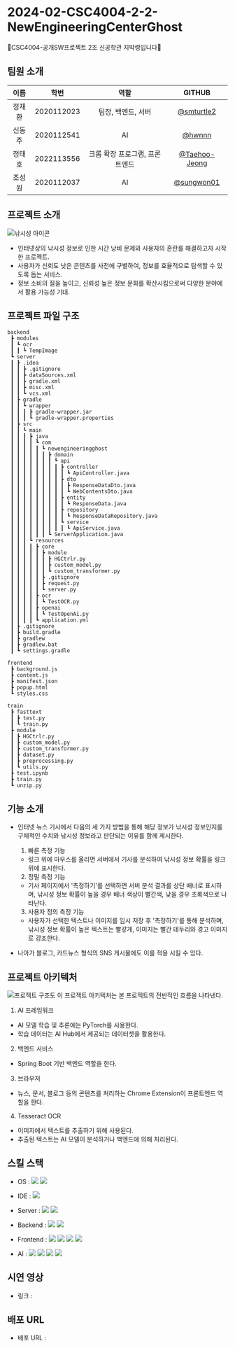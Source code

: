 # 2024-02-CSC4004-2-2-NewEngineeringCenterGhost
👻CSC4004-공개SW프로젝트 2조 신공학관 지박령입니다👻

## 팀원 소개
| 이름 | 학번 | 역할 | GITHUB |
| :---: | :---: | :---: | :---: |
| 정재환 | 2020112023 | 팀장, 백엔드, 서버 | [@smturtle2](https://github.com/smturtle2) |
| 신동주 | 2020112541 | AI | [@hwnnn](https://github.com/hwnnn) |
| 정태호 | 2022113556 | 크롬 확장 프로그램, 프론트엔드 | [@Taehoo-Jeong](https://github.com/Taehoo-Jeong) |
| 조성원 | 2020112037 | AI | [@sungwon01](https://github.com/sungwon01) |

## 프로젝트 소개
![낚시성 아이콘](https://aihub.or.kr/web-nas/aihub21/files/public/DATA_SET202304280425446420)

- 인터넷상의 낚시성 정보로 인한 시간 낭비 문제와 사용자의 혼란를 해결하고자 시작한 프로젝트.
- 사용자가 신뢰도 낮은 콘텐츠를 사전에 구별하여, 정보를 효율적으로 탐색할 수 있도록 돕는 서비스. 
- 정보 소비의 질을 높이고, 신뢰성 높은 정보 문화를 확산시킴으로써 다양한 분야에서 활용 가능성 기대.



## 프로젝트 파일 구조
```
backend
 ┣ modules
 ┃ ┗ ocr
 ┃ ┃ ┗ TempImage
 ┗ server
 ┃ ┣ .idea
 ┃ ┃ ┣ .gitignore
 ┃ ┃ ┣ dataSources.xml
 ┃ ┃ ┣ gradle.xml
 ┃ ┃ ┣ misc.xml
 ┃ ┃ ┗ vcs.xml
 ┃ ┣ gradle
 ┃ ┃ ┗ wrapper
 ┃ ┃ ┃ ┣ gradle-wrapper.jar
 ┃ ┃ ┃ ┗ gradle-wrapper.properties
 ┃ ┣ src
 ┃ ┃ ┗ main
 ┃ ┃ ┃ ┣ java
 ┃ ┃ ┃ ┃ ┗ com
 ┃ ┃ ┃ ┃ ┃ ┗ newengineeringghost
 ┃ ┃ ┃ ┃ ┃ ┃ ┣ domain
 ┃ ┃ ┃ ┃ ┃ ┃ ┃ ┗ api
 ┃ ┃ ┃ ┃ ┃ ┃ ┃ ┃ ┣ controller
 ┃ ┃ ┃ ┃ ┃ ┃ ┃ ┃ ┃ ┗ ApiController.java
 ┃ ┃ ┃ ┃ ┃ ┃ ┃ ┃ ┣ dto
 ┃ ┃ ┃ ┃ ┃ ┃ ┃ ┃ ┃ ┣ ResponseDataDto.java
 ┃ ┃ ┃ ┃ ┃ ┃ ┃ ┃ ┃ ┗ WebContentsDto.java
 ┃ ┃ ┃ ┃ ┃ ┃ ┃ ┃ ┣ entity
 ┃ ┃ ┃ ┃ ┃ ┃ ┃ ┃ ┃ ┗ ResponseData.java
 ┃ ┃ ┃ ┃ ┃ ┃ ┃ ┃ ┣ repository
 ┃ ┃ ┃ ┃ ┃ ┃ ┃ ┃ ┃ ┗ ResponseDataRepository.java
 ┃ ┃ ┃ ┃ ┃ ┃ ┃ ┃ ┗ service
 ┃ ┃ ┃ ┃ ┃ ┃ ┃ ┃ ┃ ┗ ApiService.java
 ┃ ┃ ┃ ┃ ┃ ┃ ┗ ServerApplication.java
 ┃ ┃ ┃ ┗ resources
 ┃ ┃ ┃ ┃ ┣ core
 ┃ ┃ ┃ ┃ ┃ ┣ module
 ┃ ┃ ┃ ┃ ┃ ┃ ┣ HGCtrlr.py
 ┃ ┃ ┃ ┃ ┃ ┃ ┣ custom_model.py
 ┃ ┃ ┃ ┃ ┃ ┃ ┗ custom_transformer.py
 ┃ ┃ ┃ ┃ ┃ ┣ .gitignore
 ┃ ┃ ┃ ┃ ┃ ┣ request.py
 ┃ ┃ ┃ ┃ ┃ ┗ server.py
 ┃ ┃ ┃ ┃ ┣ ocr
 ┃ ┃ ┃ ┃ ┃ ┗ TestOCR.py
 ┃ ┃ ┃ ┃ ┣ openai
 ┃ ┃ ┃ ┃ ┃ ┗ TestOpenAi.py
 ┃ ┃ ┃ ┃ ┗ application.yml
 ┃ ┣ .gitignore
 ┃ ┣ build.gradle
 ┃ ┣ gradlew
 ┃ ┣ gradlew.bat
 ┃ ┗ settings.gradle
```

```
frontend
 ┣ background.js
 ┣ content.js
 ┣ manifest.json
 ┣ popup.html
 ┗ styles.css
```

```
train
 ┣ fasttext
 ┃ ┣ test.py
 ┃ ┗ train.py
 ┣ module
 ┃ ┣ HGCtrlr.py
 ┃ ┣ custom_model.py
 ┃ ┣ custom_transformer.py
 ┃ ┣ dataset.py
 ┃ ┣ preprocessing.py
 ┃ ┗ utils.py
 ┣ test.ipynb
 ┣ train.py
 ┗ unzip.py
```

## 기능 소개
- 인터넷 뉴스 기사에서 다음의 세 가지 방법을 통해 해당 정보가 낚시성 정보인지를 구체적인 수치와 낚시성 정보라고 판단되는 이유를 함께 제시한다.

  1. 빠른 측정 기능
    - 링크 위에 마우스를 올리면 서버에서 기사를 분석하여 낚시성 정보 확률을 링크 위에 표시한다.


  2. 정밀 측정 기능
    - 기사 페이지에서 '측정하기'를 선택하면 서버 분석 결과를 상단 배너로 표시하며, 낚시성 정보 확률이 높을 경우 배너 색상이 빨간색, 낮을 경우 초록색으로 나타난다.


  3. 사용자 정의 측정 기능
    - 사용자가 선택한 텍스트나 이미지를 임시 저장 후 '측정하기'를 통해 분석하며, 낚시성 정보 확률이 높은 텍스트는 빨갛게, 이미지는 빨간 테두리와 경고 이미지로 강조한다.

- 나아가 블로그, 카드뉴스 형식의 SNS 게시물에도 이를 적용 시킬 수 있다.

## 프로젝트 아키텍처
![프로젝트 구조도](https://github.com/user-attachments/assets/70e02ee4-391d-411e-943e-971636922fad)
이 프로젝트 아키텍처는 본 프로젝트의 전반적인 흐름을 나타낸다.

1. AI 프레임워크 
 - AI 모델 학습 및 추론에는 PyTorch를 사용한다.
 - 학습 데이터는 AI Hub에서 제공되는 데이터셋을 활용한다.

2. 백엔드 서비스
  - Spring Boot 기반 백엔드 역할을 한다.

3. 브라우저
  - 뉴스, 문서, 블로그 등의 콘텐츠를 처리하는 Chrome Extension이 프론트엔드 역할을 한다.

4. Tesseract OCR
  - 이미지에서 텍스트를 추출하기 위해 사용된다.
  - 추출된 텍스트는 AI 모델이 분석하거나 백엔드에 의해 처리된다.

## 스킬 스택
- OS : <img src="https://img.shields.io/badge/Linux-FCC624?style=flat-square&logo=Linux&logoColor=white"> <img src="https://img.shields.io/badge/Ubuntu-E95420?style=flat-square&logo=Ubuntu&logoColor=white">

- IDE : <img src="https://img.shields.io/badge/Visual Studio Code-007ACC?style=flat-square&logo=Visual Studio Code&logoColor=white">

- Server : <img src="https://img.shields.io/badge/MongoDB-47A248?style=flat-square&logo=MongoDB&logoColor=white"> <img src="https://img.shields.io/badge/Selenium-43B02A?style=flat-square&logo=Selenium&logoColor=white">

- Backend : <img src="https://img.shields.io/badge/Spring Boot-6DB33F?style=flat-square&logo=Spring Boot&logoColor=white"> <img src="https://img.shields.io/badge/Gradle-02303A?style=flat-square&logo=Gradle&logoColor=white">

- Frontend : <img src="https://img.shields.io/badge/JavaScript-F7DF1E?style=flat-square&logo=JavaScript&logoColor=white"> <img src="https://img.shields.io/badge/JSON-000000?style=flat-square&logo=JSON&logoColor=white"> <img src="https://img.shields.io/badge/HTML5-E34F26?style=flat-square&logo=HTML5&logoColor=white"> <img src="https://img.shields.io/badge/CSS3-1572B6?style=flat-square&logo=CSS3&logoColor=white">

- AI : <img src="https://img.shields.io/badge/Python-3776AB?style=flat-square&logo=Python&logoColor=white"> <img src="https://img.shields.io/badge/PyTorch-EE4C2C?style=flat-square&logo=PyTorch&logoColor=white"> <img src="https://img.shields.io/badge/OpenAI-412991?style=flat-square&logo=OpenAI&logoColor=white"> <img src="https://img.shields.io/badge/OpenCV-5C3EE8?style=flat-square&logo=OpenCV&logoColor=white">

## 시연 영상
- 링크 : 

## 배포 URL
- 배포 URL : 